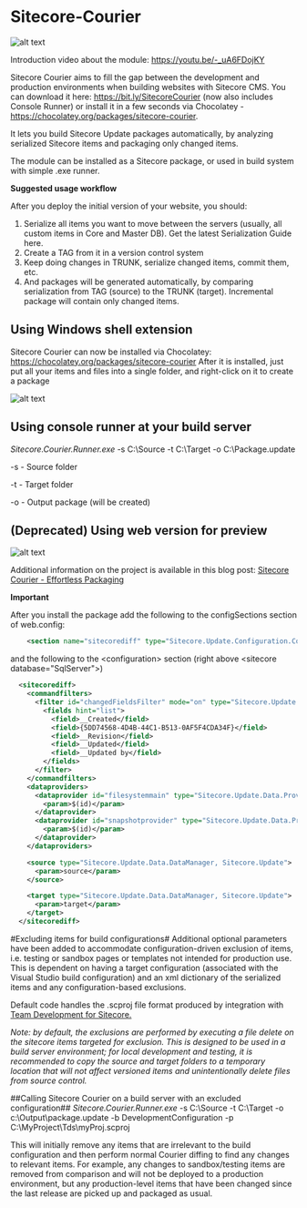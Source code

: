 Sitecore-Courier
================

![alt text](http://s15.postimage.org/ccekm5nif/user4919_pic11858_1270227074.jpg?noCache=1349180768)

Introduction video about the module: https://youtu.be/-_uA6FDojKY

Sitecore Courier aims to fill the gap between the development and production environments when building websites with Sitecore CMS. You can download it here: https://bit.ly/SitecoreCourier (now also includes Console Runner) or install it in a few seconds via Chocolatey - https://chocolatey.org/packages/sitecore-courier.

It lets you build Sitecore Update packages automatically, by analyzing serialized Sitecore items and packaging only changed items.

 The module can be installed as a Sitecore package, or used in build system with simple .exe runner.

**Suggested usage workflow**

After you deploy the initial version of your website, you should:

1. Serialize all items you want to move between the servers (usually, all custom items in Core and Master DB). Get the latest Serialization Guide here.
2. Create a TAG from it in a version control system
3. Keep doing changes in TRUNK, serialize changed items, commit them, etc.
4. And packages will be generated automatically, by comparing serialization from TAG (source) to the TRUNK (target). Incremental package will contain only changed items.

## Using Windows shell extension

Sitecore Courier can now be installed via Chocolatey: https://chocolatey.org/packages/sitecore-courier
After it is installed, just put all your items and files into a single folder, and right-click on it to create a package

![alt text](http://3.bp.blogspot.com/-voh_5SsBcyk/VKEV_I0OpyI/AAAAAAAACb0/K1ptEj0iNQk/s1600/courier.png)

## Using console runner at your build server

*Sitecore.Courier.Runner.exe* -s C:\Source -t C:\Target -o C:\Package.update

-s - Source folder

-t - Target folder

-o - Output package (will be created)


## (Deprecated) Using web version for preview

![alt text](http://2.bp.blogspot.com/-B5KLMs5DgNg/UGry9eD7mgI/AAAAAAAAATM/GpMaEvweH8M/s1600/webrunner.jpg)


Additional information on the project is available in this blog post: [Sitecore Courier - Effortless Packaging](http://sitecoresnippets.blogspot.com/2012/10/sitecore-courier-effortless-packaging.html)

**Important**

After you install the package add the following to the configSections section of web.config:

```xml
    <section name="sitecorediff" type="Sitecore.Update.Configuration.ConfigReader, Sitecore.Update"/>
```

and the following to the &lt;configuration&gt; section (right above &lt;sitecore database="SqlServer"&gt;)

```xml
  <sitecorediff>
    <commandfilters>
      <filter id="changedFieldsFilter" mode="on" type="Sitecore.Update.Commands.Filters.ChangedFieldsFilter, Sitecore.Update">
        <fields hint="list">
          <field>__Created</field>
          <field>{5DD74568-4D4B-44C1-B513-0AF5F4CDA34F}</field>
          <field>__Revision</field>
          <field>__Updated</field>
          <field>__Updated by</field>
        </fields>
      </filter>
    </commandfilters>
    <dataproviders>
      <dataprovider id="filesystemmain" type="Sitecore.Update.Data.Providers.FileSystemProvider, Sitecore.Update">
        <param>$(id)</param>
      </dataprovider>
      <dataprovider id="snapshotprovider" type="Sitecore.Update.Data.Providers.SnapShotProvider, Sitecore.Update">
        <param>$(id)</param>
      </dataprovider>
    </dataproviders>

    <source type="Sitecore.Update.Data.DataManager, Sitecore.Update">
      <param>source</param>
    </source>

    <target type="Sitecore.Update.Data.DataManager, Sitecore.Update">
      <param>target</param>
    </target>
  </sitecorediff>
```

#Excluding items for build configurations#
Additional optional parameters have been added to accommodate configuration-driven exclusion of items, i.e. testing or sandbox pages or templates not intended for production use. This is dependent on having a target configuration (associated with the Visual Studio build configuration) and an xml dictionary of the serialized items and any configuration-based exclusions. 

Default code handles the .scproj file format produced by integration with [Team Development for Sitecore.](http://www.hhogdev.com/products/team-development-for-sitecore/overview.aspx)

*Note: by default, the exclusions are performed by executing a file delete on the sitecore items targeted for exclusion. This is designed to be used in a build server environment; for local development and testing, it is recommended to copy the source and target folders to a temporary location that will not affect versioned items and unintentionally delete files from source control.*

##Calling Sitecore Courier on a build server with an excluded configuration##
*Sitecore.Courier.Runner.exe* -s C:\Source -t C:\Target -o c:\Output\package.update -b DevelopmentConfiguration -p C:\MyProject\Tds\myProj.scproj

This will initially remove any items that are irrelevant to the build configuration and then perform normal Courier diffing to find any changes to relevant items. For example, any changes to sandbox/testing items are removed from comparison and will not be deployed to a production environment, but any production-level items that have been changed since the last release are picked up and packaged as usual.
